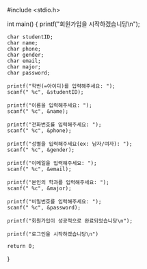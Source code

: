 #include <stdio.h>

int main() {
    printf("회원가입을 시작하겠습니당\n");

    char studentID; 
    char name;      
    char phone;     
    char gender;    
    char email;     
    char major;     
    char password;  

    printf("학번(=아이디)를 입력해주세요: ");
    scanf(" %c", &studentID);

    printf("이름을 입력해주세요: ");
    scanf(" %c", &name);

    printf("전화번호를 입력해주세요: ");
    scanf(" %c", &phone);

    printf("성별을 입력해주세요(ex: 남자/여자): ");
    scanf(" %c", &gender);

    printf("이메일을 입력해주세요: ");
    scanf(" %c", &email);

    printf("본인의 학과를 입력해주세요: ");
    scanf(" %c", &major);

    printf("비밀번호를 입력해주세요: ");
    scanf(" %c", &password);

    printf("회원가입이 성공적으로 완료되었습니당\n");

    printf("로그인을 시작하겠습니당\n")

    return 0;
}
